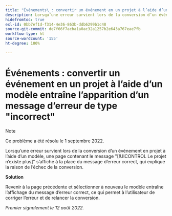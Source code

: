 ```yaml
---
title: "Événements\_: convertir un événement en un projet à l’aide d’un modèle entraîne l’apparition d’un message d’erreur de type “incorrect”"
description: Lorsqu’une erreur survient lors de la conversion d’un événement en projet à l’aide d’un modèle, une page contenant le message "Le projet n’existe plus" s’affiche à la place du message d’erreur correct, qui explique la raison de l’échec de la conversion.
hidefromtoc: true
exl-id: 0bb7ef1d-f314-4e36-863b-ddb6299b1c48
source-git-commit: de7f66f7acba1a0ac32a1257b2e643a767eae7fb
workflow-type: ht
source-wordcount: '155'
ht-degree: 100%

---
```


# Événements : convertir un événement en un projet à l’aide d’un modèle entraîne l’apparition d’un message d’erreur de type &quot;incorrect&quot;

>[!NOTE]
>
>Ce problème a été résolu le 1 septembre 2022.

Lorsqu’une erreur survient lors de la conversion d’un événement en projet à l’aide d’un modèle, une page contenant le message &quot;[!UICONTROL Le projet n’existe plus]&quot; s’affiche à la place du message d’erreur correct, qui explique la raison de l’échec de la conversion.

**Solution**

Revenir à la page précédente et sélectionner à nouveau le modèle entraîne l’affichage du message d’erreur correct, ce qui permet à l’utilisateur de corriger l’erreur et de relancer la conversion.

_Premier signalement le 12 août 2022._
